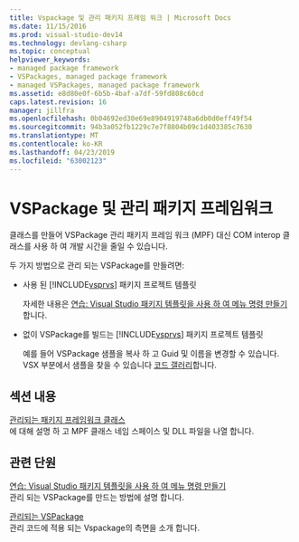 ```yaml
---
title: Vspackage 및 관리 패키지 프레임 워크 | Microsoft Docs
ms.date: 11/15/2016
ms.prod: visual-studio-dev14
ms.technology: devlang-csharp
ms.topic: conceptual
helpviewer_keywords:
- managed package framework
- VSPackages, managed package framework
- managed VSPackages, managed package framework
ms.assetid: e8d80e0f-6b5b-4baf-a7df-59fd808c60cd
caps.latest.revision: 16
manager: jillfra
ms.openlocfilehash: 0b04692ed30e69e8904919748a6db0d0eff49f54
ms.sourcegitcommit: 94b3a052fb1229c7e7f8804b09c1d403385c7630
ms.translationtype: MT
ms.contentlocale: ko-KR
ms.lasthandoff: 04/23/2019
ms.locfileid: "63002123"
---
```

# <a name="vspackages-and-the-managed-package-framework"></a>VSPackage 및 관리 패키지 프레임워크
클래스를 만들어 VSPackage 관리 패키지 프레임 워크 (MPF) 대신 COM interop 클래스를 사용 하 여 개발 시간을 줄일 수 있습니다.  
  
 두 가지 방법으로 관리 되는 VSPackage를 만들려면:  
  
- 사용 된 [!INCLUDE[vsprvs](../includes/vsprvs-md.md)] 패키지 프로젝트 템플릿  
  
     자세한 내용은 [연습: Visual Studio 패키지 템플릿을 사용 하 여 메뉴 명령 만들기](http://msdn.microsoft.com/library/1985fa7d-aad4-4866-b356-a125b6a246de)합니다.  
  
- 없이 VSPackage를 빌드는 [!INCLUDE[vsprvs](../includes/vsprvs-md.md)] 패키지 프로젝트 템플릿  
  
     예를 들어 VSPackage 샘플을 복사 하 고 Guid 및 이름을 변경할 수 있습니다. VSX 부분에서 샘플을 찾을 수 있습니다 [코드 갤러리](http://code.msdn.microsoft.com/vsx/)합니다.  
  
## <a name="in-this-section"></a>섹션 내용  
 [관리되는 패키지 프레임워크 클래스](../misc/managed-package-framework-classes.md)  
 에 대해 설명 하 고 MPF 클래스 네임 스페이스 및 DLL 파일을 나열 합니다.  
  
## <a name="related-sections"></a>관련 단원  
 [연습: Visual Studio 패키지 템플릿을 사용 하 여 메뉴 명령 만들기](http://msdn.microsoft.com/library/1985fa7d-aad4-4866-b356-a125b6a246de)  
 관리 되는 VSPackage를 만드는 방법에 설명 합니다.  
  
 [관리되는 VSPackage](../misc/managed-vspackages.md)  
 관리 코드에 적용 되는 Vspackage의 측면을 소개 합니다.